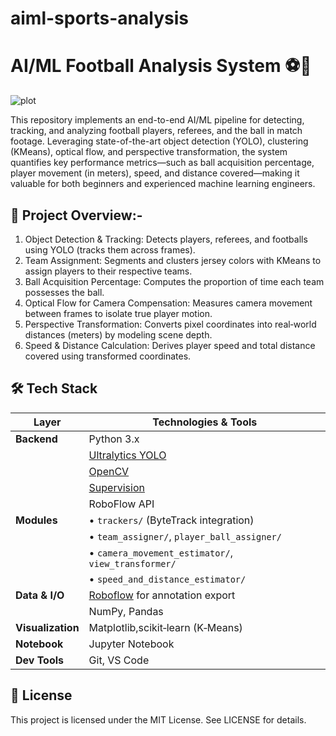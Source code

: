 # aiml-sports-analysis
# AI/ML Football Analysis System ⚽🚀

![plot](Untitled+video+-+Made+with+Clipchamp.gif)

This repository implements an end-to-end AI/ML pipeline for detecting, tracking, and analyzing football players, referees, and the ball in match footage. Leveraging state-of-the-art object detection (YOLO), clustering (KMeans), optical flow, and perspective transformation, the system quantifies key performance metrics—such as ball acquisition percentage, player movement (in meters), speed, and distance covered—making it valuable for both beginners and experienced machine learning engineers.

## 📖 Project Overview:-

1. Object Detection & Tracking: Detects players, referees, and footballs using YOLO (tracks them across frames).
2. Team Assignment: Segments and clusters jersey colors with KMeans to assign players to their respective teams.
3. Ball Acquisition Percentage: Computes the proportion of time each team possesses the ball.
4. Optical Flow for Camera Compensation: Measures camera movement between frames to isolate true player motion.
5. Perspective Transformation: Converts pixel coordinates into real‑world distances (meters) by modeling scene depth.
6. Speed & Distance Calculation: Derives player speed and total distance covered using transformed coordinates.


## 🛠️ Tech Stack

| Layer           | Technologies & Tools                                           |
|-----------------|----------------------------------------------------------      |
| **Backend**     | Python 3.x                                                     |
|                 | [Ultralytics YOLO](https://github.com/ultralytics/ultralytics) |
|                 | [OpenCV](https://opencv.org/)                                  |
|                 | [Supervision](https://github.com/roboflow/supervision)         |
|                 | RoboFlow API                                                   |                                         
| **Modules**     | • `trackers/` (ByteTrack integration)                          |
|                 | • `team_assigner/`, `player_ball_assigner/`                    |
|                 | • `camera_movement_estimator/`, `view_transformer/`            |
|                 | • `speed_and_distance_estimator/`                              |
| **Data & I/O**  | [Roboflow](https://roboflow.com/) for annotation export        |
|                 | NumPy, Pandas                                                  |
|**Visualization**| Matplotlib,scikit‑learn (K‑Means)                              |
| **Notebook**    | Jupyter Notebook                                               |
| **Dev Tools**   | Git, VS Code                                                   |






## 📄 License
This project is licensed under the MIT License. See LICENSE for details.
